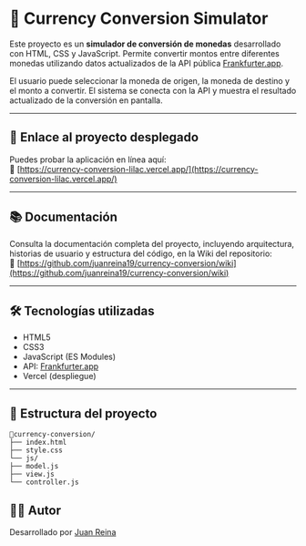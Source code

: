 # 💱 Currency Conversion Simulator

Este proyecto es un **simulador de conversión de monedas** desarrollado con HTML, CSS y JavaScript. Permite convertir montos entre diferentes monedas utilizando datos actualizados de la API pública [Frankfurter.app](https://www.frankfurter.app).

El usuario puede seleccionar la moneda de origen, la moneda de destino y el monto a convertir. El sistema se conecta con la API y muestra el resultado actualizado de la conversión en pantalla.

---

## 🚀 Enlace al proyecto desplegado

Puedes probar la aplicación en línea aquí:  
🔗 [https://currency-conversion-lilac.vercel.app/](https://currency-conversion-lilac.vercel.app/)

---

## 📚 Documentación

Consulta la documentación completa del proyecto, incluyendo arquitectura, historias de usuario y estructura del código, en la Wiki del repositorio:  
📖 [https://github.com/juanreina19/currency-conversion/wiki](https://github.com/juanreina19/currency-conversion/wiki)

---

## 🛠️ Tecnologías utilizadas

- HTML5
- CSS3
- JavaScript (ES Modules)
- API: [Frankfurter.app](https://www.frankfurter.app)
- Vercel (despliegue)

---

## 📂 Estructura del proyecto
```
📂currency-conversion/
├── index.html
├── style.css
└── js/
├── model.js
├── view.js
└── controller.js
```

## 🧑‍💻 Autor

Desarrollado por [Juan Reina](https://github.com/juanreina19)
